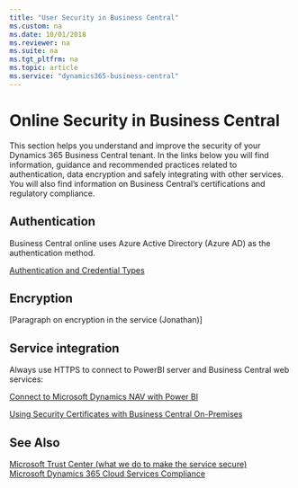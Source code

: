 ```yaml
---
title: "User Security in Business Central"
ms.custom: na
ms.date: 10/01/2018
ms.reviewer: na
ms.suite: na
ms.tgt_pltfrm: na
ms.topic: article
ms.service: "dynamics365-business-central"
---
```

# Online Security in Business Central

This section helps you understand and improve the security of your Dynamics 365 Business Central tenant. In the links below you will find information, guidance and recommended practices related to authentication, data encryption and safely integrating with other services. You will also find information on Business Central’s certifications and regulatory compliance.


## Authentication
 
Business Central online uses Azure Active Directory (Azure AD) as the authentication method.

[Authentication and Credential Types](../administration/users-credential-types.md)
 
## Encryption 

[Paragraph on encryption in the service (Jonathan)]
 
 
## Service integration

Always use HTTPS to connect to PowerBI server and Business Central web services: 

[Connect to Microsoft Dynamics NAV with Power BI](https://docs.microsoft.com/en-us/power-bi/service-connect-to-microsoft-dynamics-nav) 

[Using Security Certificates with Business Central On-Premises](..deployment/implement-security-certificates-production-environment.md) 

## See Also  

[Microsoft Trust Center (what we do to make the service secure)](https://www.microsoft.com/en-us/trustcenter/security/default.aspx)  
[Microsoft Dynamics 365 Cloud Services Compliance](https://aka.ms/d365-compliance-list)  